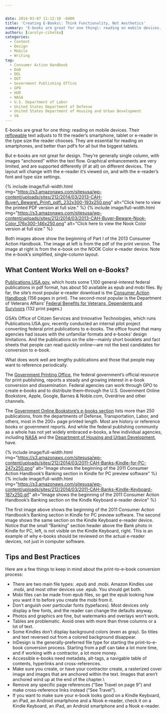 ```yaml
---


date: 2014-03-07 11:12:10 -0400
title: 'Creating E-Books\: Think Functionality, Not Aesthetics'
summary: 'E-books are great for one thing\: reading on mobile devices. Their reflowable text adjusts to fit the reader&rsquo;s smartphone, tablet or e-reader in the type size the reader chooses. They are essential for reading on smartphones, and better than pdf&rsquo;s for all but the biggest tablets. But e-books are not great for design. They&rsquo;re generally'
authors: [carolyn-cihelka]
categories:
  - Content
  - Design
  - Mobile
  - Writing
tag:
  - Consumer Action Handbook
  - DoD
  - DOL
  - DOT
  - Government Publishing Office
  - GPO
  - HUD
  - NASA
  - U.S. Department of Labor
  - United States Department of Defense
  - United States Department of Housing and Urban Development
  - VA
---
```


E-books are great for one thing: reading on mobile devices. Their [reflowable](http://www.google.com/url?q=http%3A%2F%2Fen.wikipedia.org%2Fwiki%2FReflowable_document&sa=D&sntz=1&usg=AFQjCNGHPbuxl9TzOwMhiP_xOxKNlK84GA) text adjusts to fit the reader’s smartphone, tablet or e-reader in the type size the reader chooses. They are essential for reading on smartphones, and better than pdf’s for all but the biggest tablets.

But e-books are not great for design. They’re generally single column, with images “anchored” within the text flow. Graphical enhancements are very limited, and are supported differently (if at all) on different devices. The layout will change with the e-reader it’s viewed on, and with the e-reader’s font and type size settings.

{% include image/full-width.html img="https://s3.amazonaws.com/sitesusa/wp-content/uploads/sites/212/2014/03/2013-CAH-Buyer\_Beware\_Print\_pdf\_232x300-193x250.png" alt="Click here to view the printed PDF version at full size." %}
       {% include image/full-width.html img="https://s3.amazonaws.com/sitesusa/wp-content/uploads/sites/212/2014/03/2013-CAH-Buyer-Beware-Nook-Color_176x300-146x250.png" alt="Click here to view the Nook Color version at full size." %}


Both images above show the beginning of Part I of the 2013 Consumer Action Handbook. The image at left is from the pdf of the print version. The image at right is from the e-book on the NOOK Color e-reader device. Note the e-book’s simplified, single-column layout.

## What Content Works Well on e-Books?

[Publications.USA.gov](http://www.google.com/url?q=http%3A%2F%2Fwww.publications.usa.gov%2F&sa=D&sntz=1&usg=AFQjCNFapaur1_bJRI_xWQ7qwtShxBG3dw), which hosts some 1,100 general-interest federal publications in pdf format, has about 50 available as epub and mobi files. By far, the site’s most popular e-reader download is the [Consumer Action Handbook](http://www.google.com/url?q=http%3A%2F%2Fpublications.usa.gov%2FUSAPubs.php%3FPubID%3D5131&sa=D&sntz=1&usg=AFQjCNHKcg5jRckSvFQCWTGtG8taDUGElg) (156 pages in print). The second-most popular is the Department of Veterans Affairs&#8217; [Federal Benefits for Veterans, Dependents and Survivors](http://www.google.com/url?q=http%3A%2F%2Fpublications.usa.gov%2FUSAPubs.php%3FPubID%3D1050&sa=D&sntz=1&usg=AFQjCNFUdoY4IR_O-ywryQUQwCEaFeGyfg) (132 print pages.)

GSA’s Office of Citizen Services and Innovative Technologies, which runs Publications.USA.gov, recently conducted an internal pilot project converting federal print publications to e-books. The office found that many agencies had issues with the unfamiliar formats and e-books’ design limitations. And the publications on the site—mainly short booklets and fact sheets that people can read quickly online—are not the best candidates for conversion to e-book.

What does work well are lengthy publications and those that people may want to reference periodically.

The [Government Printing Office](http://www.gpo.gov/), the federal government’s official resource for print publishing, reports a steady and growing interest in e-book conversion and dissemination. Federal agencies can work through GPO to create e-books and to distribute them&#8211;through the U.S. Government Online Bookstore, Apple, Google, Barnes & Noble.com, Overdrive and other channels.

The [Government Online Bookstore’s e-books section](http://bookstore.gpo.gov/ebooks) lists more than 250 publications, from the departments of Defense, Transportation, Labor, and others, most in the 200+ page printed length. Most are history or reference books or government reports. And while the federal publishing community as a whole has not yet widely embraced e-books, a few individual agencies, including [NASA](http://www.nasa.gov/connect/ebooks/index.html) and the [Department of Housing and Urban Development](http://www.huduser.org/portal/eBookStore.html), have.

{% include image/full-width.html img="https://s3.amazonaws.com/sitesusa/wp-content/uploads/sites/212/2014/03/2011-CAH-Banks-Kindle-for-PC-247x250.png" alt="Image shows the beginning of the 2011 Consumer Action Handbook’s Banking section in Kindle for PC preview software" %}
       {% include image/full-width.html img="https://s3.amazonaws.com/sitesusa/wp-content/uploads/sites/212/2014/03/2011-CAH-Banks-Kindle-Keyboard-187x250.gif" alt="Image shows the beginning of the 2011 Consumer Action Handbook’s Banking section on the Kindle Keyboard e-reader device" %}

  
The first image above shows the beginning of the 2011 Consumer Action Handbook’s Banking section in Kindle for PC preview software. The second image shows the same section on the Kindle Keyboard e-reader device. Notice that the small “Banking” section header above the Bank photo in Kindle for PC, left, is not visible on the Kindle Keyboard, right. This is an example of why e-books should be reviewed on the actual e-reader devices, not just in computer software.

## Tips and Best Practices

Here are a few things to keep in mind about the print-to-e-book conversion process:

  * There are two main file types: .epub and .mobi. Amazon Kindles use .mobi, and most other devices use .epub. You should get both.
  * Mobi files can be made from epub files, so get the epub looking how you want it to before you create the mobi from it.
  * Don’t anguish over particular fonts (typefaces). Most devices only display a few fonts, and the reader can change the defaults anyway.
  * Photos and graphics are fine, but watermarks and overlays won’t work.
  * Tables are problematic. Avoid ones with more than three columns or a lot of text.
  * Some Kindles don’t display background colors (even as gray). So titles and text reversed out from a colored background disappear.
  * InDesign is the generally-preferred file type for starting the print-to-e-book conversion process. Starting from a pdf can take a lot more time, and if working with a contractor, a lot more money.
  * Accessible e-books need metadata, alt-tags, a navigable table of contents, hyperlinks and cross-references.
  * Make sure you create, or have your contractor create, a rasterized cover image and images that are anchored within the text. Images that aren’t anchored wind up at the end of the chapter.\
  * Remove any specific page references (“See Travel on page 9”) and make cross-reference links instead (“See Travel”).
  * If you want to make sure your e-book looks good on a Kindle Keyboard, an iPad, an Android smartphone and a Nook e-reader, check it on a Kindle Keyboard, an iPad, an Android smartphone and a Nook e-reader.